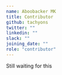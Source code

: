 ```yaml
---
name: Aboobacker MK
title: Contributor
github: tachyons
twitter: ""
linkedin: ""
slack: ""
joining_date: ""
role: "contributor"
---
```


Still waiting for this
